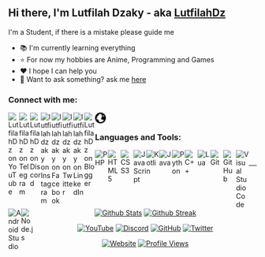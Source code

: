 ## Hi there, I'm Lutfilah Dzaky - aka [LutfilahDz][YouTube]

I'm a Student, if there is a mistake please guide me

- 📚 I'm currently learning everything
- ⭐️ For now my hobbies are Anime, Programming and Games
- ❤️ I hope I can help you
- 💬 Want to ask something? ask me [here](https://t.me/lutfilahdzaky)

### Connect with me:

[<img align="left" width="22" alt="LutfilahDz on YouTube" src="https://cdn.jsdelivr.net/npm/simple-icons@v5/icons/youtube.svg">][YouTube]
[<img align="left" width="22" alt="LutfilahDz on Telegram" src="https://cdn.jsdelivr.net/npm/simple-icons@v5/icons/telegram.svg">](https://t.me/lutfilahdz)
[<img align="left" width="22" alt="LutfilahDz on Discord" src="https://cdn.jsdelivr.net/npm/simple-icons@v5/icons/discord.svg">](https://discord.gg/MXBycqz)
[<img align="left" width="22" alt="lutfilahdzaky on Instagram" src="https://cdn.jsdelivr.net/npm/simple-icons@v5/icons/instagram.svg">](https://instagram.com/lutfilahdzaky)
[<img align="left" width="22" alt="lutfilahdzaky on Facebook" src="https://cdn.jsdelivr.net/npm/simple-icons@v5/icons/facebook.svg">](https://facebook.com/lutfilahdzaky)
[<img align="left" width="22" alt="lutfilahdzaky on Twitter" src="https://cdn.jsdelivr.net/npm/simple-icons@v5/icons/twitter.svg">](https://twitter.com/lutfilahdzaky)
[<img align="left" width="22" alt="lutfilahdzaky on LinkedIn" src="https://cdn.jsdelivr.net/npm/simple-icons@v5/icons/linkedin.svg">](https://linkedin.com/in/lutfilahdzaky)
[<img align="left" width="22" alt="LutfilahDz on Blogger" src="https://cdn.jsdelivr.net/npm/simple-icons@v5/icons/blogger.svg">](https://lutfilahdz.blogspot.com)
[<img align="left" width="22" alt="LutfilahDz on Website" src="https://raw.githubusercontent.com/iconic/open-iconic/master/svg/globe.svg">](https://lutfilahdz.my.id)
<br>

### Languages and Tools:

[<img align="left" width="26" alt="PHP" src="https://cdn.jsdelivr.net/npm/simple-icons@v5/icons/php.svg">](https://www.php.net)
[<img align="left" width="26" alt="HTML5" src="https://cdn.jsdelivr.net/npm/simple-icons@v5/icons/html5.svg">](https://wikipedia.org/wiki/HTML5)
[<img align="left" width="26" alt="CSS3" src="https://cdn.jsdelivr.net/npm/simple-icons@v5/icons/css3.svg">](https://wikipedia.org/wiki/Cascading_Style_Sheets)
[<img align="left" width="26" alt="JavaScript" src="https://cdn.jsdelivr.net/npm/simple-icons@v5/icons/javascript.svg">](https://wikipedia.org/wiki/JavaScript)
[<img align="left" width="26" alt="Kotlin" src="https://cdn.jsdelivr.net/npm/simple-icons@v5/icons/kotlin.svg">](https://kotlinlang.org)
[<img align="left" width="26" alt="Java" src="https://cdn.jsdelivr.net/npm/simple-icons@v5/icons/java.svg">](https://www.java.com)
[<img align="left" width="26" alt="Python" src="https://cdn.jsdelivr.net/npm/simple-icons@v5/icons/python.svg">](https://www.python.org)
[<img align="left" width="26" alt="C++" src="https://cdn.jsdelivr.net/npm/simple-icons@v5/icons/cplusplus.svg">](https://wikipedia.org/wiki/C++)
[<img align="left" width="26" alt="Lua" src="https://cdn.jsdelivr.net/npm/simple-icons@v5/icons/lua.svg">](https://www.lua.org)
[<img align="left" width="26" alt="Git" src="https://cdn.jsdelivr.net/npm/simple-icons@v5/icons/git.svg">](https://git-scm.com)
[<img align="left" width="26" alt="GitHub" src="https://cdn.jsdelivr.net/npm/simple-icons@v5/icons/github.svg">](https://github.com)
[<img align="left" width="26" alt="Visual Studio Code" src="https://cdn.jsdelivr.net/npm/simple-icons@v5/icons/visualstudiocode.svg">](https://code.visualstudio.com)
[<img align="left" width="26" alt="Android Studio" src="https://cdn.jsdelivr.net/npm/simple-icons@v5/icons/androidstudio.svg">](https://developer.android.com/studio)
[<img align="left" width="26" alt="Node.js" src="https://cdn.jsdelivr.net/npm/simple-icons@v5/icons/nodedotjs.svg">](https://nodejs.org)
<br>

---

<p align="center">
    <a href="https://github.com/lutfilahdzaky"><img alt="Github Stats" src="https://github-readme-stats.vercel.app/api?username=lutfilahdzaky&theme=dracula&show_icons=true&hide_border=true"></a>
    <a href="https://github.com/lutfilahdzaky"><img alt="Github Streak" src="https://github-readme-streak-stats.herokuapp.com?user=lutfilahdzaky&theme=dracula&hide_border=true"></a>
</p>
<p align="center">
    <a href="https://youtube.com/lutfilahdz?sub_confirmation=1"><img alt="YouTube" src="https://img.shields.io/youtube/channel/subscribers/UCPHiZNMamtbYzGOICSKoY2A?label=YouTube&logo=YouTube&style=for-the-badge"></a>
    <a href="https://discord.gg/MXBycqz"><img alt="Discord" src="https://img.shields.io/discord/398660596473659403?label=Discord&logo=Discord&style=for-the-badge"></a>
    <a href="https://github.com/lutfilahdzaky?tab=followers"><img alt="GitHub" src="https://img.shields.io/github/followers/lutfilahdzaky?label=GitHub&logo=GitHub&style=for-the-badge"></a>
    <a href="https://twitter.com/lutfilahdzaky"><img alt="Twitter" src="https://img.shields.io/twitter/follow/lutfilahdzaky?label=Twitter&logo=Twitter&style=for-the-badge"></a>
</p>
<p align="center">
    <a href="https://lutfilahdz.my.id"><img alt="Website" src="https://img.shields.io/website?down_message=Offline&label=lutfilahdz.my.id&style=flat-square&up_message=Online&url=https%3A%2F%2Flutfilahdz.my.id"></a>
    <a href="https://github.com/lutfilahdzaky"><img alt="Profile Views" src="https://komarev.com/ghpvc/?username=lutfilahdzaky&style=flat-square"></a>
</p>

[YouTube]: https://youtube.com/lutfilahdz?sub_confirmation=1